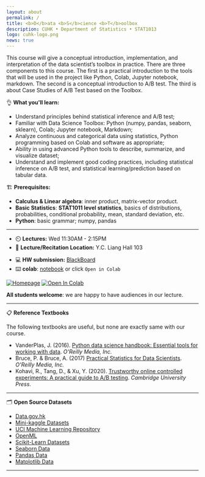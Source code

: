 ```yaml
---
layout: about
permalink: /
title: <b>D</b>ata <b>S</b>cience <b>T</b>oolbox
description: CUHK • Department of Statistics • STAT1013 
logo: cuhk-logo.png
news: true
---
```


This course will give a conceptual introduction, implementation, and interpretation of the data scientist’s toolbox in practice. There are three components to this course. The first is a practical introduction to the tools that will be used in the project like Python, Colab, Jupyter notebook, markdown. The second is a conceptual introduction to A/B test. The third is about Case Studies of A/B Test based on the Toolbox.

👌 **What you'll learn:**

- Understand principles behind statistical inference and A/B test;
- Familiar with Data Science Toolbox: Python (numpy, pandas, seaborn, sklearn), Colab; Jupyter notebook, Markdown;
- Analyze continuous and categorical data using statistics, Python programming based on Colab and software as appropriate;
- Ability in using advanced Python tools to describe, summarize, and visualize dataset;
- Understand and implement good coding practices, including statistical inference on A/B test, and statistical learning/prediction based on tabular data.

🏗️ **Prerequisites:**

- **Calculus & Linear algebra**: inner product, matrix-vector product.
- **Basic Statistics**: **STAT1011 level statistics**, basics of distributions, probabilities, conditional probability, mean, standard deviation, etc.
- **Python**: basic grammar; numpy, pandas

***

- ⏲️ **Lectures:** Wed 11:30AM - 2:15PM
- 🎒 **Lecture/Recitation Location:** Y.C. Liang Hall 103
<!-- - **Office Hours Location:** [Gates-Hillman Center 8228](https://goo.gl/maps/74vUj6uoaTTzYM937){:target="\_blank"} -->
<!-- - **Discussion:** [Piazza](https://piazza.com){:target="\_blank"} -->
- 💻 **HW submission:** [BlackBoard](https://blackboard.cuhk.edu.hk/)
- ⌨️ **colab**: [notebook](https://colab.research.google.com/drive/1DlQFQPktEtDLa8AxdjU8Oc0j1R5ph1Wt?usp=sharing) or click `Open in Colab`

[![Homepage](https://img.shields.io/badge/CUHK-STAT1013-blueviolet)](https://www.bendai.org/CUHK-STAT1013/) 
[![Open In Colab](https://colab.research.google.com/assets/colab-badge.svg)](https://colab.research.google.com/drive/1DlQFQPktEtDLa8AxdjU8Oc0j1R5ph1Wt?usp=sharing)

**All students welcome**: we are happy to have audiences in our lecture.

***

📋 **Reference Textbooks** 

The following textbooks are useful, but none are exactly same with our course.

- VanderPlas, J. (2016). [Python data science handbook: Essential tools for working with data](https://jakevdp.github.io/PythonDataScienceHandbook/). *O'Reilly Media, Inc.*
- Bruce, P. & Bruce, A. (2017) [Practical Statistics for Data Scientists](https://www.oreilly.com/library/view/practical-statistics-for/9781491952955/). *O'Reilly Media, Inc.*
- Kohavi, R., Tang, D., & Xu, Y. (2020). [Trustworthy online controlled experiments: A practical guide to A/B testing](https://www.amazon.com/Trustworthy-Online-Controlled-Experiments-Practical-ebook/dp/B0845Y3DJV). *Cambridge University Press*.

***

🗂️ **Open Source Datasets**

- [Data.gov.hk](https://data.gov.hk/en-datasets)
- [Mini-kaggle Datasets](https://github.com/MainakRepositor/Datasets)
- [UCI Machine Learning Repository](https://archive.ics.uci.edu/)
- [OpenML](https://www.openml.com/)
- [Scikit-Learn Datasets](https://scikit-learn.org/stable/datasets/)
- [Seaborn Data](https://seaborn.pydata.org/generated/seaborn.load_dataset.html)
- [Pandas Data](https://pandas.pydata.org/docs/reference/api/pandas.read_csv.html)
- [Matplotlib Data](https://matplotlib.org/stable/api/_as_gen/matplotlib.pyplot.html)

***